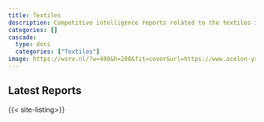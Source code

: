 ```yaml
---
title: Textiles
description: Competitive intelligence reports related to the textiles industry.
categories: []
cascade:
  type: docs
  categories: ["Textiles"]
image: https://wsrv.nl/?w=400&h=200&fit=cover&url=https://www.acelon-yarn.com/storage/media/banner/pbanner1.jpg
---
```


## Latest Reports

{{< site-listing>}}